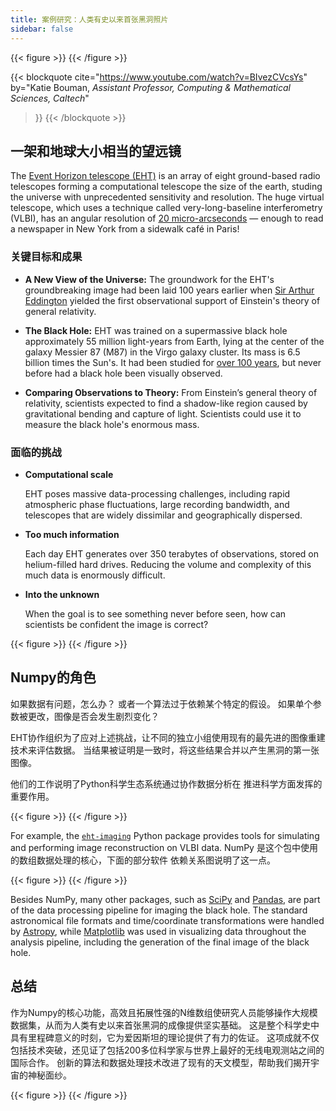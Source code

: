 ```yaml
---
title: 案例研究：人类有史以来首张黑洞照片
sidebar: false
---
```


{{< figure >}}
{{< /figure >}}

{{< blockquote
  cite="https://www.youtube.com/watch?v=BIvezCVcsYs"
  by="Katie Bouman, _Assistant Professor, Computing & Mathematical Sciences, Caltech_"
>}}
{{< /blockquote >}}

## 一架和地球大小相当的望远镜

The [Event Horizon telescope (EHT)](https://eventhorizontelescope.org) is an
array of eight ground-based radio telescopes forming a computational telescope
the size of the earth, studing the universe with unprecedented
sensitivity and resolution.  The huge virtual telescope,  which uses a technique
called very-long-baseline interferometry (VLBI), has an angular resolution of
[20 micro-arcseconds][resolution] — enough to read a newspaper in New York
from a sidewalk café in Paris!

[resolution]: https://eventhorizontelescope.org/press-release-april-10-2019-astronomers-capture-first-image-black-hole

### 关键目标和成果

- **A New View of the Universe:**
  The groundwork for the EHT's groundbreaking image had been laid 100 years
  earlier when [Sir Arthur Eddington][eddington] yielded the first
  observational support of Einstein's theory of general relativity.

- **The Black Hole:** EHT was trained on a supermassive black hole
  approximately 55 million light-years from Earth, lying at the center
  of the galaxy Messier 87 (M87) in the Virgo galaxy cluster. Its mass is
  6.5 billion times the Sun's. It had been studied for
  [over 100 years](https://www.jpl.nasa.gov/news/news.php?feature=7385), but never before
  had a black hole been visually observed.

- **Comparing Observations to Theory:** From Einstein’s general theory of
  relativity, scientists expected to find a shadow-like region caused by
  gravitational bending and capture of light. Scientists could
  use it to measure the black hole's enormous mass.

[eddington]: https://en.wikipedia.org/wiki/Eddington_experiment

### 面临的挑战

- **Computational scale**

  EHT poses massive data-processing challenges, including rapid atmospheric
  phase fluctuations, large recording bandwidth, and telescopes that are
  widely dissimilar and geographically dispersed.

- **Too much information**

  Each day EHT generates over 350 terabytes of observations, stored on
  helium-filled hard drives. Reducing the volume and complexity of this much
  data is enormously difficult.

- **Into the unknown**

  When the goal is to see something never before seen, how can scientists be
  confident the image is correct?

{{< figure >}}
{{< /figure >}}

## Numpy的角色

如果数据有问题，怎么办？ 或者一个算法过于依赖某个特定的假设。 如果单个参数被更改，图像是否会发生剧烈变化？

EHT协作组织为了应对上述挑战，让不同的独立小组使用现有的最先进的图像重建技术来评估数据。 当结果被证明是一致时，将这些结果合并以产生黑洞的第一张图像。

他们的工作说明了Python科学生态系统通过协作数据分析在
推进科学方面发挥的重要作用。

{{< figure >}}
{{< /figure >}}

For example, the [`eht-imaging`][ehtim] Python package provides tools for
simulating and performing image reconstruction on VLBI data.
NumPy 是这个包中使用的数组数据处理的核心，下面的部分软件
依赖关系图说明了这一点。

{{< figure >}}
{{< /figure >}}

[ehtim]: https://github.com/achael/eht-imaging

Besides NumPy, many other packages, such as
[SciPy](https://scipy.org) and [Pandas](https://pandas.pydata.org), are part of the
data processing pipeline for imaging the black hole.
The standard astronomical file formats and time/coordinate transformations
were handled by [Astropy][astropy], while [Matplotlib][mpl] was used
in visualizing data throughout the analysis pipeline, including the generation
of the final image of the black hole.

[astropy]: https://www.astropy.org/
[mpl]: https://matplotlib.org/

## 总结

作为Numpy的核心功能，高效且拓展性强的N维数组使研究人员能够操作大规模数据集，从而为人类有史以来首张黑洞的成像提供坚实基础。 这是整个科学史中具有里程碑意义的时刻，它为爱因斯坦的理论提供了有力的佐证。 这项成就不仅包括技术突破，还见证了包括200多位科学家与世界上最好的无线电观测站之间的国际合作。  创新的算法和数据处理技术改进了现有的天文模型，帮助我们揭开宇宙的神秘面纱。

{{< figure >}}
{{< /figure >}}
